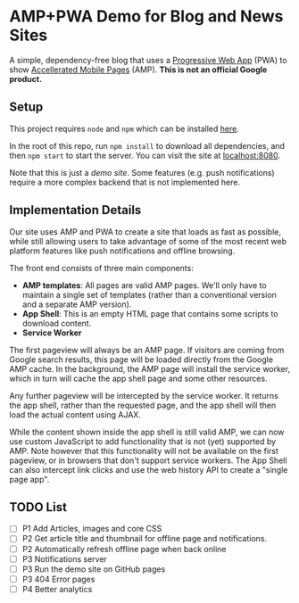 # AMP+PWA Demo for Blog and News Sites

A simple, dependency-free blog that uses a
[Progressive Web App](https://developers.google.com/web/progressive-web-apps/)
(PWA) to show [Accellerated Mobile Pages](https://www.ampproject.org/) (AMP).
__This is not an official Google product.__


## Setup

This project requires `node` and `npm` which can be installed
[here](https://nodejs.org/en/download/).

In the root of this repo, run `npm install` to download all dependencies, and
then `npm start` to start the server. You can visit the site at
[localhost:8080](localhost:8080).

Note that this is just a _demo site_. Some features (e.g. push notifications)
require a more complex backend that is not implemented here.


## Implementation Details

Our site uses AMP and PWA to create a site that loads as fast as possible, while
still allowing users to take advantage of some of the most recent web platform
features like push notifications and offline browsing.

The front end consists of three main components:

- __AMP templates__: All pages are valid AMP pages. We'll only have to maintain
  a single set of templates (rather than a conventional version and a separate
  AMP version).
- __App Shell__: This is an empty HTML page that contains some scripts to
  download content.
- __Service Worker__

The first pageview will always be an AMP page. If visitors are coming from
Google search results, this page will be loaded directly from the Google AMP
cache. In the background, the AMP page will install the service worker, which in
turn will cache the app shell page and some other resources.

Any further pageview will be intercepted by the service worker. It returns the
app shell, rather than the requested page, and the app shell will then load the
actual content using AJAX.

While the content shown inside the app shell is still valid AMP, we can now use
custom JavaScript to add functionality that is not (yet) supported by AMP. Note
however that this functionality will not be available on the first pageview, or
in browsers that don't support service workers. The App Shell can also intercept
link clicks and use the web history API to create a "single page app".


## TODO List

- [ ] P1 Add Articles, images and core CSS
- [ ] P2 Get article title and thumbnail for offline page and notifications.
- [ ] P2 Automatically refresh offline page when back online
- [ ] P3 Notifications server
- [ ] P3 Run the demo site on GitHub pages
- [ ] P3 404 Error pages
- [ ] P4 Better analytics
